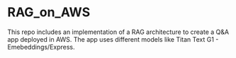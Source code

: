# RAG_on_AWS
This repo includes an implementation of a RAG architecture to create a Q&amp;A app deployed in AWS. The app uses different models like Titan Text G1 - Emebeddings/Express. 
